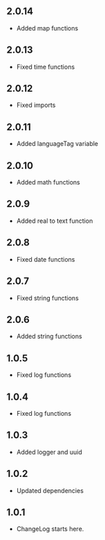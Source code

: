 ## 2.0.14

* Added map functions

## 2.0.13

* Fixed time functions

## 2.0.12

* Fixed imports

## 2.0.11

* Added languageTag variable

## 2.0.10

* Added math functions

## 2.0.9

* Added real to text function

## 2.0.8

* Fixed date functions

## 2.0.7

* Fixed string functions

## 2.0.6

* Added string functions

## 1.0.5

* Fixed log functions

## 1.0.4

* Fixed log functions

## 1.0.3

* Added logger and uuid

## 1.0.2

* Updated dependencies

## 1.0.1

* ChangeLog starts here.
